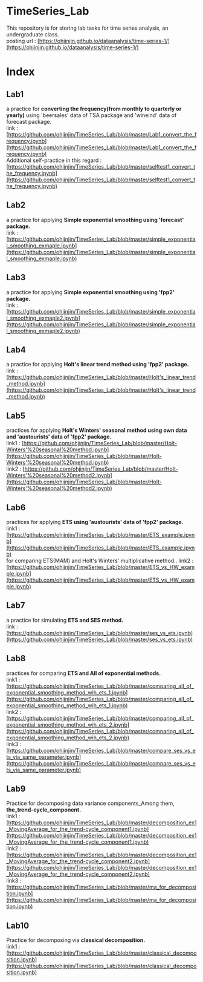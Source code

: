 # TimeSeries_Lab
This repository is for storing lab tasks for time series analysis, an undergraduate class.<br/>
posting url : [https://ohjinjin.github.io/dataanalysis/time-series-1/](https://ohjinjin.github.io/dataanalysis/time-series-1/)<br/>

# Index
## Lab1
a practice for **converting the frequency(from monthly to quarterly or yearly)** using 'beersales' data of TSA package and 'wineind' data of forecast package.<br/>
link : [https://github.com/ohjinjin/TimeSeries_Lab/blob/master/Lab1_convert_the_frequency.ipynb](https://github.com/ohjinjin/TimeSeries_Lab/blob/master/Lab1_convert_the_frequency.ipynb)<br/>
Additional self-practice in this regard : [https://github.com/ohjinjin/TimeSeries_Lab/blob/master/selftest1_convert_the_frequency.ipynb](https://github.com/ohjinjin/TimeSeries_Lab/blob/master/selftest1_convert_the_frequency.ipynb)<br/>

## Lab2
a practice for applying **Simple exponential smoothing using 'forecast' package.**<br/>
link : [https://github.com/ohjinjin/TimeSeries_Lab/blob/master/simple_exponential_smoothing_exmaple.ipynb](https://github.com/ohjinjin/TimeSeries_Lab/blob/master/simple_exponential_smoothing_exmaple.ipynb)<br/>

## Lab3
a practice for applying **Simple exponential smoothing using 'fpp2' package.**<br/>
link : [https://github.com/ohjinjin/TimeSeries_Lab/blob/master/simple_exponential_smoothing_exmaple2.ipynb](https://github.com/ohjinjin/TimeSeries_Lab/blob/master/simple_exponential_smoothing_exmaple2.ipynb)<br/>

## Lab4
a practice for applying **Holt's linear trend method using 'fpp2' package.**<br/>
link : [https://github.com/ohjinjin/TimeSeries_Lab/blob/master/Holt's_linear_trend_method.ipynb](https://github.com/ohjinjin/TimeSeries_Lab/blob/master/Holt's_linear_trend_method.ipynb)<br/>

## Lab5
practices for applying **Holt's Winters' seasonal method using own data and 'austourists' data of 'fpp2' package.**<br/>
link1 : [https://github.com/ohjinjin/TimeSeries_Lab/blob/master/Holt-Winters'%20seasonal%20method.ipynb](https://github.com/ohjinjin/TimeSeries_Lab/blob/master/Holt-Winters'%20seasonal%20method.ipynb)<br/>
link2 : [https://github.com/ohjinjin/TimeSeries_Lab/blob/master/Holt-Winters'%20seasonal%20method2.ipynb](https://github.com/ohjinjin/TimeSeries_Lab/blob/master/Holt-Winters'%20seasonal%20method2.ipynb)<br/>

## Lab6
practices for applying **ETS using 'austourists' data of 'fpp2' package.**<br/>
link1 : [https://github.com/ohjinjin/TimeSeries_Lab/blob/master/ETS_example.ipynb](https://github.com/ohjinjin/TimeSeries_Lab/blob/master/ETS_example.ipynb)<br/>
for comparing ETS(MAM) and Holt's Winters' multiplicative method..
link2 : [https://github.com/ohjinjin/TimeSeries_Lab/blob/master/ETS_vs_HW_example.ipynb](https://github.com/ohjinjin/TimeSeries_Lab/blob/master/ETS_vs_HW_example.ipynb)<br/>

## Lab7
a practice for simulating **ETS and SES method.**<br/>
link : [https://github.com/ohjinjin/TimeSeries_Lab/blob/master/ses_vs_ets.ipynb](https://github.com/ohjinjin/TimeSeries_Lab/blob/master/ses_vs_ets.ipynb)<br/>

## Lab8
practices for comparing **ETS and All of exponential methods.**<br/>
link1 : [https://github.com/ohjinjin/TimeSeries_Lab/blob/master/comparing_all_of_exponential_smoothing_method_wih_ets_1.ipynb](https://github.com/ohjinjin/TimeSeries_Lab/blob/master/comparing_all_of_exponential_smoothing_method_wih_ets_1.ipynb)<br/>
link2 : [https://github.com/ohjinjin/TimeSeries_Lab/blob/master/comparing_all_of_exponential_smoothing_method_wih_ets_2.ipynb](https://github.com/ohjinjin/TimeSeries_Lab/blob/master/comparing_all_of_exponential_smoothing_method_wih_ets_2.ipynb)<br/>
link3 : [https://github.com/ohjinjin/TimeSeries_Lab/blob/master/compare_ses_vs_ets_via_same_parameter.ipynb](https://github.com/ohjinjin/TimeSeries_Lab/blob/master/compare_ses_vs_ets_via_same_parameter.ipynb)<br/>


## Lab9
Practice for decomposing data variance components_Among them, **the_trend-cycle_component.**<br/>
link1 : [https://github.com/ohjinjin/TimeSeries_Lab/blob/master/decomposition_ex1_MovingAverage_for_the_trend-cycle_component1.ipynb](https://github.com/ohjinjin/TimeSeries_Lab/blob/master/decomposition_ex1_MovingAverage_for_the_trend-cycle_component1.ipynb)<br/>
link2 : [https://github.com/ohjinjin/TimeSeries_Lab/blob/master/decomposition_ex1_MovingAverage_for_the_trend-cycle_component2.ipynb](https://github.com/ohjinjin/TimeSeries_Lab/blob/master/decomposition_ex1_MovingAverage_for_the_trend-cycle_component2.ipynb)<br/>
link3 : [https://github.com/ohjinjin/TimeSeries_Lab/blob/master/ma_for_decomposition.ipynb](https://github.com/ohjinjin/TimeSeries_Lab/blob/master/ma_for_decomposition.ipynb)<br/>

## Lab10
Practice for decomposing via **classical decomposition.**<br/>
link1 : [https://github.com/ohjinjin/TimeSeries_Lab/blob/master/classical_decomposition.ipynb](https://github.com/ohjinjin/TimeSeries_Lab/blob/master/classical_decomposition.ipynb)<br/>
